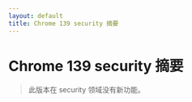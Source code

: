 ```yaml
---
layout: default
title: Chrome 139 security 摘要
---
```


# Chrome 139 security 摘要

> 此版本在 security 领域没有新功能。
